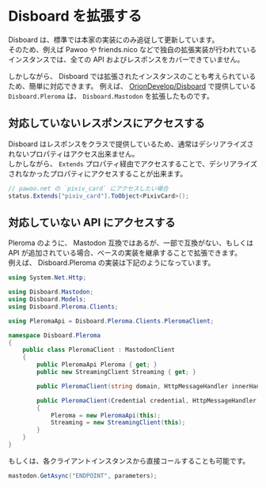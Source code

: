 # Disboard を拡張する

Disboard は、標準では本家の実装にのみ追従して更新しています。  
そのため、例えば Pawoo や friends.nico などで独自の拡張実装が行われているインスタンスでは、全ての API およびレスポンスをカバーできていません。

しかしながら、 Disboard では拡張されたインスタンスのことも考えられているため、簡単に対応できます。
例えば、 [OrionDevelop/Disboard](https://github.com/OrionDevelop/Disboard) で提供している `Disboard.Pleroma` は、 `Disboard.Mastodon` を拡張したものです。


## 対応していないレスポンスにアクセスする

Disboard はレスポンスをクラスで提供しているため、通常はデシリアライズされないプロパティはアクセス出来ません。  
しかしながら、 `Extends` プロパティ経由でアクセスすることで、デシリアライズされなかったプロパティにアクセスすることが出来ます。

```cs
// pawoo.net の `pixiv_card` にアクセスしたい場合
status.Extends["pixiv_card"].ToObject<PixivCard>();
```


## 対応していない API にアクセスする

Pleroma のように、 Mastodon 互換ではあるが、一部で互換がない、もしくは API が追加されている場合、ベースの実装を継承することで拡張できます。  
例えば、 Disboard.Pleroma の実装は下記のようになっています。

```cs
using System.Net.Http;

using Disboard.Mastodon;
using Disboard.Models;
using Disboard.Pleroma.Clients;

using PleromaApi = Disboard.Pleroma.Clients.PleromaClient;

namespace Disboard.Pleroma
{
    public class PleromaClient : MastodonClient
    {
        public PleromaApi Pleroma { get; }
        public new StreamingClient Streaming { get; }

        public PleromaClient(string domain, HttpMessageHandler innerHandler = null) : this(new Credential {Domain = domain}, innerHandler) { }

        public PleromaClient(Credential credential, HttpMessageHandler innerHandler = null) : base(credential, innerHandler)
        {
            Pleroma = new PleromaApi(this);
            Streaming = new StreamingClient(this);
        }
    }
}
```

もしくは、各クライアントインスタンスから直接コールすることも可能です。

```cs
mastodon.GetAsync("ENDPOINT", parameters);
```